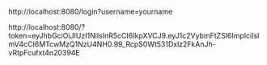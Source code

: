 http://localhost:8080/login?username=yourname

http://localhost:8080/?token=eyJhbGciOiJIUzI1NiIsInR5cCI6IkpXVCJ9.eyJ1c2VybmFtZSI6ImplciIsImV4cCI6MTcwMzQ1NzU4NH0.99_RcpS0Wt531Dxlz2FkAnJh-vRtpFcufxt4n20394E